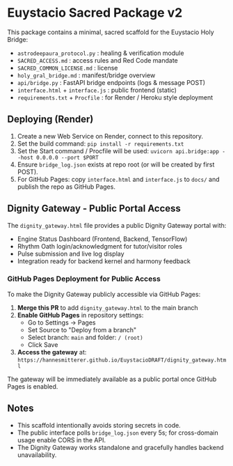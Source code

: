 # Euystacio Sacred Package v2
This package contains a minimal, sacred scaffold for the Euystacio Holy Bridge:
- `astrodeepaura_protocol.py` : healing & verification module
- `SACRED_ACCESS.md` : access rules and Red Code mandate
- `SACRED_COMMON_LICENSE.md` : license
- `holy_gral_bridge.md` : manifest/bridge overview
- `api/bridge.py` : FastAPI bridge endpoints (logs & message POST)
- `interface.html` + `interface.js` : public frontend (static)
- `requirements.txt` + `Procfile` : for Render / Heroku style deployment

## Deploying (Render)
1. Create a new Web Service on Render, connect to this repository.
2. Set the build command: `pip install -r requirements.txt`
3. Set the Start command / Procfile will be used: `uvicorn api.bridge:app --host 0.0.0.0 --port $PORT`
4. Ensure `bridge_log.json` exists at repo root (or will be created by first POST).
5. For GitHub Pages: copy `interface.html` and `interface.js` to `docs/` and publish the repo as GitHub Pages.

## Dignity Gateway - Public Portal Access

The `dignity_gateway.html` file provides a public Dignity Gateway portal with:
- Engine Status Dashboard (Frontend, Backend, TensorFlow)  
- Rhythm Oath login/acknowledgment for tutor/visitor roles
- Pulse submission and live log display
- Integration ready for backend kernel and harmony feedback

### GitHub Pages Deployment for Public Access

To make the Dignity Gateway publicly accessible via GitHub Pages:

1. **Merge this PR** to add `dignity_gateway.html` to the main branch
2. **Enable GitHub Pages** in repository settings:
   - Go to Settings → Pages
   - Set Source to "Deploy from a branch"
   - Select branch: `main` and folder: `/ (root)`
   - Click Save
3. **Access the gateway** at: `https://hannesmitterer.github.io/EuystacioDRAFT/dignity_gateway.html`

The gateway will be immediately available as a public portal once GitHub Pages is enabled.

## Notes
- This scaffold intentionally avoids storing secrets in code.
- The public interface polls `bridge_log.json` every 5s; for cross-domain usage enable CORS in the API.
- The Dignity Gateway works standalone and gracefully handles backend unavailability.